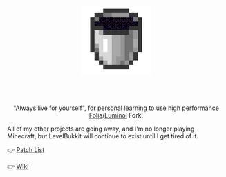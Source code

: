 <div align=center>
    <img src="public/LevelBukkit.png" alt="">
    <br /><br />
    <img src="https://img.shields.io/github/commit-activity/w/404Setup/LevelBukkit?style=flat-square" alt="">
    <img src="https://img.shields.io/github/downloads/404Setup/LevelBukkit/total?style=flat-square" alt="">
    <a href="https://github.com/404Setup/LevelBukkit/releases"><img src="https://img.shields.io/github/release-date/404Setup/LevelBukkit?style=flat-square" alt=""></a>
    <a href="https://github.com/404Setup/LevelBukkit/releases"><img src="https://img.shields.io/github/v/release/404Setup/LevelBukkit?style=flat-square" alt=""></a>
    <br /><br />
    <p>"Always live for yourself", for personal learning to use high performance <a href="https://github.com/PaperMC/Folia">Folia</a>/<a href="https://github.com/LuminolMC/Luminol/blob/ver/1.20.6/README_EN.md">Luminol</a> Fork.</p>
</div>


All of my other projects are going away, and I'm no longer playing Minecraft, but LevelBukkit will continue to exist until I get tired of it.

👉 [Patch List](PATCH-LIST.md)


👉 [Wiki](https://github.com/LevelTranic/LevelBukkit/wiki)

